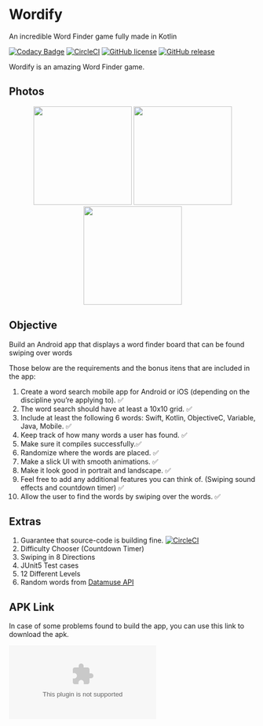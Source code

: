 # Wordify
An incredible Word Finder game fully made in Kotlin

[![Codacy Badge](https://api.codacy.com/project/badge/Grade/60794f003b48491a87ee80e4a5f66e3e)](https://app.codacy.com/manual/AraujoJordan/Android-Word-Finder?utm_source=github.com&utm_medium=referral&utm_content=AraujoJordan/Android-Word-Finder&utm_campaign=Badge_Grade_Dashboard)
[![CircleCI](https://circleci.com/gh/AraujoJordan/Android-Word-Finder.svg?style=shield)](https://circleci.com/gh/AraujoJordan/Android-Word-Finder)
[![GitHub license](https://img.shields.io/github/license/Naereen/StrapDown.js.svg)](https://github.com/AraujoJordan/Android-Word-Finder/blob/master/LICENSE)
[![GitHub release](https://img.shields.io/badge/release-1.0-blue)](https://github.com/AraujoJordan/Android-Word-Finder/releases/)

Wordify is an amazing Word Finder game.

## Photos

<p float="left" align="center">
    <img src="./doc/menuTitle.gif" width="200"/>
    <img src="./doc/gameplay.gif" width="200"/>
    <img src="./doc/win.gif" width="200"/>
</p>

## Objective

Build an Android app that displays a word finder board that can be found swiping over words

Those below are the requirements and the bonus itens that are included in the app:

1.  Create a word search mobile app for Android or iOS (depending on the discipline you’re applying to). :white_check_mark:
2.  The word search should have at least a 10x10 grid. :white_check_mark:
3.  Include at least the following 6 words: Swift, Kotlin, ObjectiveC, Variable, Java, Mobile. :white_check_mark:
4.  Keep track of how many words a user has found. :white_check_mark:
5.  Make sure it compiles successfully.:white_check_mark:
6.  Randomize where the words are placed. :white_check_mark:
7.  Make a slick UI with smooth animations. :white_check_mark:
8.  Make it look good in portrait and landscape. :white_check_mark:
9.  Feel free to add any additional features you can think of. (Swiping sound effects and countdown timer) :white_check_mark:
10. Allow the user to find the words by swiping over the words. :white_check_mark:

## Extras

1.  Guarantee that source-code is building fine. [![CircleCI](https://circleci.com/gh/AraujoJordan/Android-Word-Finder.svg?style=shield)](https://circleci.com/gh/AraujoJordan/Android-Word-Finder)
2.  Difficulty Chooser (Countdown Timer)
4.  Swiping in 8 Directions
5.  JUnit5 Test cases
6.  12 Different Levels
7.  Random words from [Datamuse API](https://www.datamuse.com/api/)

## APK Link

In case of some problems found to build the app, you can use this link to download the apk.

![Wordify Apk](https://github.com/AraujoJordan/Android-Word-Finder/releases/latest/download/app-debug.apk)
